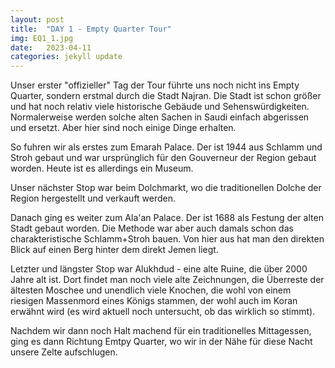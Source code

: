 ```yaml
---
layout: post
title:  "DAY 1 - Empty Quarter Tour"
img: EQ1_1.jpg
date:   2023-04-11
categories: jekyll update
---
```


Unser erster "offizieller" Tag der Tour führte uns noch nicht ins Empty Quarter, sondern erstmal durch die Stadt Najran. Die Stadt ist schon größer und hat noch relativ viele historische Gebäude und Sehenswürdigkeiten. Normalerweise werden solche alten Sachen in Saudi einfach abgerissen und ersetzt. Aber hier sind noch einige Dinge erhalten.

So fuhren wir als erstes zum Emarah Palace. Der ist 1944 aus Schlamm und Stroh gebaut und war ursprünglich für den Gouverneur der Region gebaut worden. Heute ist es allerdings ein Museum.

Unser nächster Stop war beim Dolchmarkt, wo die traditionellen Dolche der Region hergestellt und verkauft werden.

Danach ging es weiter zum Ala'an Palace. Der ist 1688 als Festung der alten Stadt gebaut worden. Die Methode war aber auch damals schon das charakteristische Schlamm+Stroh bauen. Von hier aus hat man den direkten Blick auf einen Berg hinter dem direkt Jemen liegt.

Letzter und längster Stop war Alukhdud - eine alte Ruine, die über 2000 Jahre alt ist. Dort findet man noch viele alte Zeichnungen, die Überreste der ältesten Moschee und unendlich viele Knochen, die wohl von einem riesigen Massenmord eines Königs stammen, der wohl auch im Koran erwähnt wird (es wird aktuell noch untersucht, ob das wirklich so stimmt).

Nachdem wir dann noch Halt machend für ein traditionelles Mittagessen, ging es dann Richtung Emtpy Quarter, wo wir in der Nähe für diese Nacht unsere Zelte aufschlugen.

